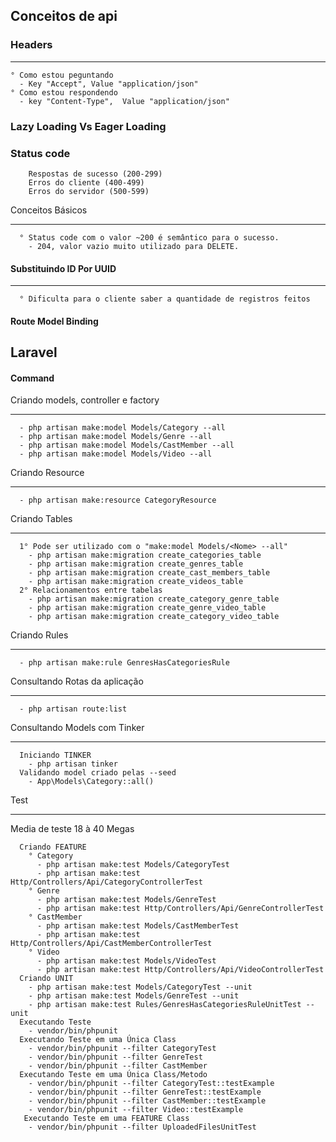 
## Conceitos de api
### Headers
______
````
° Como estou peguntando
  - Key "Accept", Value "application/json" 
° Como estou respondendo
  - key "Content-Type",  Value "application/json" 
````

### Lazy Loading Vs Eager Loading


### Status code
````
    Respostas de sucesso (200-299)
    Erros do cliente (400-499)
    Erros do servidor (500-599)
````
Conceitos Básicos
______
````
  ° Status code com o valor ~200 é semântico para o sucesso.
    - 204, valor vazio muito utilizado para DELETE.
````
#### Substituindo ID Por UUID

______
````
  ° Dificulta para o cliente saber a quantidade de registros feitos
````

#### Route Model Binding


## Laravel

#### Command
Criando models, controller e factory
______
````
  - php artisan make:model Models/Category --all
  - php artisan make:model Models/Genre --all
  - php artisan make:model Models/CastMember --all
  - php artisan make:model Models/Video --all
````
Criando Resource
______
````
  - php artisan make:resource CategoryResource
````
Criando Tables
______
````
  1° Pode ser utilizado com o "make:model Models/<Nome> --all"
    - php artisan make:migration create_categories_table
    - php artisan make:migration create_genres_table
    - php artisan make:migration create_cast_members_table
    - php artisan make:migration create_videos_table
  2° Relacionamentos entre tabelas
    - php artisan make:migration create_category_genre_table
    - php artisan make:migration create_genre_video_table
    - php artisan make:migration create_category_video_table    
````

Criando Rules
______
````
  - php artisan make:rule GenresHasCategoriesRule
````
Consultando Rotas da aplicação 
______
````
  - php artisan route:list
````
Consultando Models com Tinker
______
````
  Iniciando TINKER
    - php artisan tinker
  Validando model criado pelas --seed
    - App\Models\Category::all()
````

Test
______
Media de teste 18 à 40 Megas
````
  Criando FEATURE
    ° Category
      - php artisan make:test Models/CategoryTest
      - php artisan make:test Http/Controllers/Api/CategoryControllerTest
    ° Genre
      - php artisan make:test Models/GenreTest
      - php artisan make:test Http/Controllers/Api/GenreControllerTest
    ° CastMember
      - php artisan make:test Models/CastMemberTest
      - php artisan make:test Http/Controllers/Api/CastMemberControllerTest
    ° Video
      - php artisan make:test Models/VideoTest
      - php artisan make:test Http/Controllers/Api/VideoControllerTest
  Criando UNIT
    - php artisan make:test Models/CategoryTest --unit
    - php artisan make:test Models/GenreTest --unit
    - php artisan make:test Rules/GenresHasCategoriesRuleUnitTest --unit
  Executando Teste
    - vendor/bin/phpunit
  Executando Teste em uma Única Class
    - vendor/bin/phpunit --filter CategoryTest
    - vendor/bin/phpunit --filter GenreTest
    - vendor/bin/phpunit --filter CastMember
  Executando Teste em uma Única Class/Metodo
    - vendor/bin/phpunit --filter CategoryTest::testExample
    - vendor/bin/phpunit --filter GenreTest::testExample
    - vendor/bin/phpunit --filter CastMember::testExample
    - vendor/bin/phpunit --filter Video::testExample
   Executando Teste em uma FEATURE Class
    - vendor/bin/phpunit --filter UploadedFilesUnitTest
    
```` 